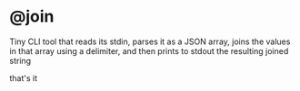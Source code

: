 # @join

Tiny CLI tool that reads its stdin, parses it as a JSON array, joins the values in that array using a delimiter, and then prints to stdout the resulting joined string

that's it
